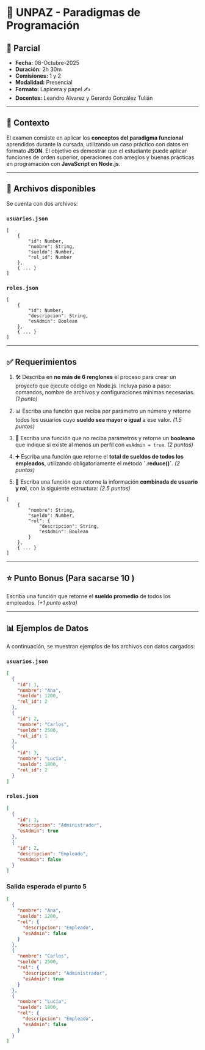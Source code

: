 # 📘 UNPAZ - Paradigmas de Programación

## 📅 Parcial

- **Fecha:** 08-Octubre-2025
- **Duración:** 2h 30m
- **Comisiones:** 1 y 2
- **Modalidad:** Presencial
- **Formato:** Lapicera y papel ✍️
- **Docentes:** Leandro Alvarez y Gerardo González Tulián

---

## 🔎 Contexto

El examen consiste en aplicar los **conceptos del paradigma funcional** aprendidos durante la cursada, utilizando un caso práctico con datos en formato **JSON**. El objetivo es demostrar que el estudiante puede aplicar funciones de orden superior, operaciones con arreglos y buenas prácticas en programación con **JavaScript en Node.js**.

---

## 📂 Archivos disponibles

Se cuenta con dos archivos:

### `usuarios.json`

```
[
    {
        "id": Number,
        "nombre": String,
        "sueldo": Number,
        "rol_id": Number
    },
    { ... }
]
```

### `roles.json`

```
[
    {
        "id": Number,
        "descripcion": String,
        "esAdmin": Boolean
    },
    { ... }
]
```

---

## ✅ Requerimientos

1. 🛠️ Describa en **no más de 6 renglones** el proceso para crear un proyecto que ejecute código en Node.js. Incluya paso a paso: comandos, nombre de archivos y configuraciones mínimas necesarias. _(1 punto)_

2. 📊 Escriba una función que reciba por parámetro un número y retorne todos los usuarios cuyo **sueldo sea mayor o igual** a ese valor. _(1.5 puntos)_

3. 🔐 Escriba una función que no reciba parámetros y retorne un **booleano** que indique si existe al menos un perfil con `esAdmin = true`. _(2 puntos)_

4. ➕ Escriba una función que retorne el **total de sueldos de todos los empleados**, utilizando obligatoriamente el método **\`.reduce()\`**. _(2 puntos)_

5. 🔗 Escriba una función que retorne la información **combinada de usuario y rol**, con la siguiente estructura: _(2.5 puntos)_

```
[
    {
        "nombre": String,
        "sueldo": Number,
        "rol": {
            "descripcion": String,
            "esAdmin": Boolean
        }
    },
    { ... }
]
```

---

## ⭐ Punto Bonus (Para sacarse 10 )

Escriba una función que retorne el **sueldo promedio** de todos los empleados. _(+1 punto extra)_

---

## 📊 Ejemplos de Datos

A continuación, se muestran ejemplos de los archivos con datos cargados:

### `usuarios.json`

```json
[
  {
    "id": 1,
    "nombre": "Ana",
    "sueldo": 1200,
    "rol_id": 2
  },
  {
    "id": 2,
    "nombre": "Carlos",
    "sueldo": 2500,
    "rol_id": 1
  },
  {
    "id": 3,
    "nombre": "Lucía",
    "sueldo": 1800,
    "rol_id": 2
  }
]
```

### `roles.json`

```json
[
  {
    "id": 1,
    "descripcion": "Administrador",
    "esAdmin": true
  },
  {
    "id": 2,
    "descripcion": "Empleado",
    "esAdmin": false
  }
]
```

### Salida esperada el punto 5

```json
[
  {
    "nombre": "Ana",
    "sueldo": 1200,
    "rol": {
      "descripcion": "Empleado",
      "esAdmin": false
    }
  },
  {
    "nombre": "Carlos",
    "sueldo": 2500,
    "rol": {
      "descripcion": "Administrador",
      "esAdmin": true
    }
  },
  {
    "nombre": "Lucía",
    "sueldo": 1800,
    "rol": {
      "descripcion": "Empleado",
      "esAdmin": false
    }
  }
]
```

```

```
